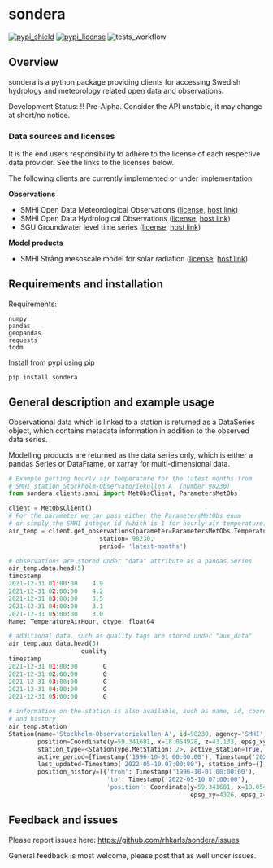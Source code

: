 # sondera

[![pypi_shield](https://img.shields.io/pypi/v/sondera.svg)](https://pypi.org/project/sondera/)
[![pypi_license](https://badgen.net/pypi/license/sondera/)](https://pypi.org/project/sondera/)
![tests_workflow](https://github.com/rhkarls/sondera/actions/workflows/run_flake8_pytest.yml/badge.svg)

## Overview
sondera is a python package providing clients for accessing Swedish hydrology and meteorology related open data and observations.

Development Status: :bangbang: Pre-Alpha.
Consider the API unstable, it may change at short/no notice.

### Data sources and licenses
It is the end users responsibility to adhere to the license of each respective
data provider. See the links to the licenses below.

The following clients are currently implemented or under implementation:

**Observations**
- SMHI Open Data Meteorological Observations ([license](https://creativecommons.org/licenses/by/4.0/legalcode), [host link](https://opendata.smhi.se/apidocs/metobs/#license))
- SMHI Open Data Hydrological Observations ([license](https://creativecommons.org/licenses/by/4.0/legalcode), [host link](https://opendata.smhi.se/apidocs/hydroobs/#license))
- SGU Groundwater level time series ([license](https://creativecommons.org/licenses/by/4.0/legalcode), [host link](https://resource.sgu.se/oppnadata/html/grundvatten/grundvatten.html))

**Model products**
- SMHI Strång mesoscale model for solar radiation ([license](https://creativecommons.org/licenses/by/4.0/legalcode), [host link](https://opendata.smhi.se/apidocs/strang/#license))

## Requirements and installation

Requirements:

    numpy
	pandas
	geopandas
	requests
    tqdm

Install from pypi using pip

    pip install sondera

## General description and example usage

Observational data which is linked to a station is returned as a DataSeries object,
which contains metadata information in addition to the observed data series.

Modelling products are returned as the data series only, which is either a pandas
Series or DataFrame, or xarray for multi-dimensional data.


```python
# Example getting hourly air temperature for the latest months from
# SMHI station Stockholm-Observatoriekullen A  (number 98230)
from sondera.clients.smhi import MetObsClient, ParametersMetObs

client = MetObsClient()
# For the parameter we can pass either the ParametersMetObs enum
# or simply the SMHI integer id (which is 1 for hourly air temperature)
air_temp = client.get_observations(parameter=ParametersMetObs.TemperatureAirHour,
                         station= 98230,
                         period= 'latest-months')

# observations are stored under "data" attribute as a pandas.Series
air_temp.data.head(5)
timestamp
2021-12-31 01:00:00    4.9
2021-12-31 02:00:00    4.2
2021-12-31 03:00:00    3.5
2021-12-31 04:00:00    3.1
2021-12-31 05:00:00    3.0
Name: TemperatureAirHour, dtype: float64

# additional data, such as quality tags are stored under "aux_data"
air_temp.aux_data.head(5)
                    quality
timestamp                  
2021-12-31 01:00:00       G
2021-12-31 02:00:00       G
2021-12-31 03:00:00       G
2021-12-31 04:00:00       G
2021-12-31 05:00:00       G

# information on the station is also available, such as name, id, coordinates,
# and history
air_temp.station
Station(name='Stockholm-Observatoriekullen A', id=98230, agency='SMHI', 
        position=Coordinate(y=59.341681, x=18.054928, z=43.133, epsg_xy=4326, epsg_z=5613),
        station_type=<StationType.MetStation: 2>, active_station=True, 
        active_period=[Timestamp('1996-10-01 00:00:00'), Timestamp('2022-05-10 07:00:00')],
        last_updated=Timestamp('2022-05-10 07:00:00'), station_info={}, 
        position_history=[{'from': Timestamp('1996-10-01 00:00:00'), 
                           'to': Timestamp('2022-05-10 07:00:00'), 
                           'position': Coordinate(y=59.341681, x=18.054928, z=43.133,
                                                  epsg_xy=4326, epsg_z=5613)}])
```

## Feedback and issues

Please report issues here: https://github.com/rhkarls/sondera/issues

General feedback is most welcome, please post that as well under issues.

